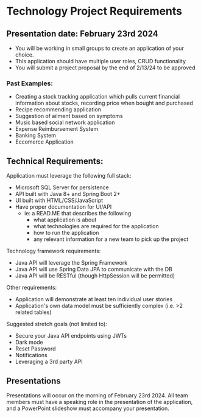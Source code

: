 # Technology Project Requirements 
## Presentation date: February 23rd 2024
-	You will be working in small groups to create an application of your choice.
-	This application should have multiple user roles, CRUD functionality
-   You will submit a project proposal by the end of 2/13/24 to be approved

### Past Examples: 
-	Creating a stock tracking application which pulls current financial information about stocks, recording price when bought and purchased
-	Recipe recommending application
-	Suggestion of ailment based on symptoms
-	Music based social network application 
-   Expense Reimbursement System
-   Banking System
-   Eccomerce Application

## Technical Requirements:
Application must leverage the following full stack:
- Microsoft SQL Server for persistence 
- API built with Java 8+ and Spring Boot 2+
- UI built with HTML/CSS/JavaScript
- Have proper documentation for UI/API
    - ie: a READ.ME that describes the following
        - what application is about
        - what technologies are required for the application
        - how to run the application
        - any relevant information for a new team to pick up the project

Technology framework requirements: 
- Java API will leverage the Spring Framework 
- Java API will use Spring Data JPA to communicate with the DB
- Java API will be RESTful (though HttpSession will be permitted)


Other requirements: 
- Application will demonstrate at least ten individual user stories 
- Application's own data model must be sufficiently complex (i.e. >2 related tables) 

Suggested stretch goals (not limited to):
- Secure your Java API endpoints using JWTs
- Dark mode
- Reset Password
- Notifications
- Leveraging a 3rd party API

## Presentations

Presentations will occur on the morning of February 23rd 2024. All team members must have a speaking role in the presentation of the application, and a PowerPoint slideshow must accompany your presentation.